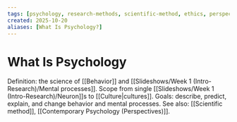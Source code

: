 ```yaml
---
tags: [psychology, research-methods, scientific-method, ethics, perspectives]
created: 2025-10-20
aliases: [What Is Psychology?]
---
```

# What Is Psychology

Definition: the science of [[Behavior]] and [[Slideshows/Week 1 (Intro-Research)/Mental processes]]. Scope from single [[Slideshows/Week 1 (Intro-Research)/Neuron]]s to [[Culture|cultures]]. Goals: describe, predict, explain, and change behavior and mental processes. See also: [[Scientific method]], [[Contemporary Psychology (Perspectives)]].
